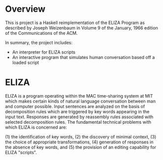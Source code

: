 

# Overview

This is project is a Haskell reimplementation of the ELIZA Program as described by Joseph Weizenbaum in Volume 9 of the January, 1966 edition of the Communications of the ACM.

In summary, the project includes:

- An interpreter for ELIZA scripts
- An interactive program that simulates human conversation based off a loaded script

# ELIZA

ELIZA is a program operating within the MAC time-sharing system at MIT which makes  certain kinds of natural language conversation between man and computer possible.  Input sentences are analyzed on the basis of decomposition rules which are  triggered by key words appearing in the input text. Responses are generated by  reassembly rules associated with selected decomposition rules. The fundamental  technical problems with which ELIZA is concerned are:

(1)  the  identification  of key  words,
(2)  the  discovery  of  minimal  context,
(3)  the  choice of  appropriate  transformations,
(4)  generation  of  responses  in the  absence  of  key  words,  and
(5)  the  provision  of  an  editing capability  for  ELIZA "scripts".
